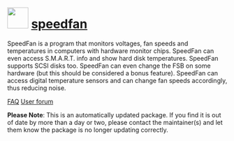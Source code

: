 # <img src="https://cdn.jsdelivr.net/gh/mkevenaar/chocolatey-packages@014e3dda4ace9d5a4c8b8846c795969a36429bd2/icons/speedfan.png" width="48" height="48"/> [speedfan](https://community.chocolatey.org/packages/speedfan)

SpeedFan is a program that monitors voltages, fan speeds and temperatures in computers with hardware monitor chips. SpeedFan can even access S.M.A.R.T. info and show hard disk temperatures. SpeedFan supports SCSI disks too. SpeedFan can even change the FSB on some hardware (but this should be considered a bonus feature). SpeedFan can access digital temperature sensors and can change fan speeds accordingly, thus reducing noise.

[FAQ](http://www.almico.com/sffaq.php)
[User forum](http://www.almico.com/forumindex.php)

**Please Note**: This is an automatically updated package. If you find it is
out of date by more than a day or two, please contact the maintainer(s) and
let them know the package is no longer updating correctly.

